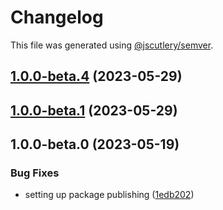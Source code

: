 # Changelog

This file was generated using [@jscutlery/semver](https://github.com/jscutlery/semver).

## [1.0.0-beta.4](https://github.com/rhinobase/raftyui/compare/date-picker-1.0.0-beta.3...date-picker-1.0.0-beta.4) (2023-05-29)

## [1.0.0-beta.1](https://github.com/rhinobase/raftyui/compare/date-picker-1.0.0-beta.0...date-picker-1.0.0-beta.1) (2023-05-29)

## 1.0.0-beta.0 (2023-05-19)

### Bug Fixes

- setting up package publishing ([1edb202](https://github.com/rhinobase/design-system/commit/1edb20248b82d035a7bd75008bb61cac89559fb5))
